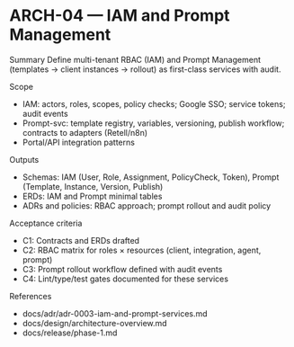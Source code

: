 # ARCH-04 — IAM and Prompt Management

Summary
Define multi-tenant RBAC (IAM) and Prompt Management (templates → client instances → rollout) as first-class services with audit.

Scope
- IAM: actors, roles, scopes, policy checks; Google SSO; service tokens; audit events
- Prompt-svc: template registry, variables, versioning, publish workflow; contracts to adapters (Retell/n8n)
- Portal/API integration patterns

Outputs
- Schemas: IAM (User, Role, Assignment, PolicyCheck, Token), Prompt (Template, Instance, Version, Publish)
- ERDs: IAM and Prompt minimal tables
- ADRs and policies: RBAC approach; prompt rollout and audit policy

Acceptance criteria
- C1: Contracts and ERDs drafted
- C2: RBAC matrix for roles × resources (client, integration, agent, prompt)
- C3: Prompt rollout workflow defined with audit events
- C4: Lint/type/test gates documented for these services

References
- docs/adr/adr-0003-iam-and-prompt-services.md
- docs/design/architecture-overview.md
- docs/release/phase-1.md